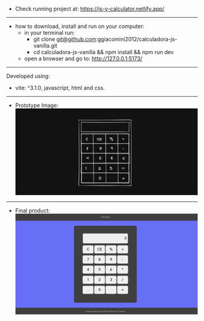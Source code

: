 
- Check running project at:
https://js-v-calculator.netlify.app/
---
- how to download, install and run on your computer:
  * in your terminal run: 
    * git clone git@github.com:ggiacomini2012/calculadora-js-vanilla.git
    * cd calculadora-js-vanilla && npm install && npm run dev
  * open a browser and go to: http://127.0.0.1:5173/ 
---
Developed using: 
* vite: ^3.1.0, javascript, html and css.
---
- Prototype Image:
![plot](./src/images/prototype.png)
---
- Final product:
![plot](./src/images/finalProduct.png)